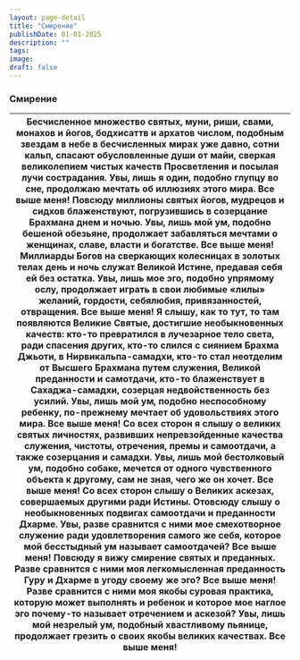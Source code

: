 ```yaml
---
layout: page-detail
title: "Смирение"
publishDate: 01-01-2025
description: ""
tags:
image:
draft: false
---
```


### Смирение

| Бесчисленное множество святых, муни, риши, свами, монахов и йогов, бодхисаттв и архатов числом, подобным звездам в небе в бесчисленных мирах уже давно, сотни кальп, спасают обусловленные души от майи, сверкая великолепием чистых качеств Просветления и посылая лучи сострадания. Увы, лишь я один, подобно глупцу во сне, продолжаю мечтать об иллюзиях этого мира. Все выше меня! Повсюду миллионы святых йогов, мудрецов и сидхов блаженствуют, погрузившись в созерцание Брахмана днем и ночью. Увы, лишь мой ум, подобно бешеной обезьяне, продолжает забавляться мечтами о женщинах, славе, власти и богатстве. Все выше меня! Миллиарды Богов на сверкающих колесницах в золотых телах день и ночь служат Великой Истине, предавая себя ей без остатка. Увы, лишь мое эго, подобно упрямому ослу, продолжает играть в свои любимые «лилы» желаний, гордости, себялюбия, привязанностей, отвращения. Все выше меня! Я слышу, как то тут, то там появляются Великие Святые, достигшие необыкновенных качеств: кто-то превратился в лучезарное тело света, ради спасения других, кто-то слился с сиянием Брахма Джьоти, в Нирвикальпа-самадхи, кто-то стал неотделим от Высшего Брахмана путем служения, Великой преданности и самотдачи, кто-то блаженствует в Сахаджа-самадхи, созерцая недвойственность без усилий. Увы, лишь мой ум, подобно неспособному ребенку, по-прежнему мечтает об удовольствиях этого мира. Все выше меня! Со всех сторон я слышу о великих святых личностях, развивших непревзойденные качества служения, чистоты, отречения, премы и самоотдачи, а также созерцания и самадхи. Увы, лишь мой бестолковый ум, подобно собаке, мечется от одного чувственного объекта к другому, сам не зная, чего же он хочет. Все выше меня! Со всех сторон слышу о Великих аскезах, совершаемых другими ради Истины. Отовсюду слышу о необыкновенных подвигах самоотдачи и преданности Дхарме. Увы, разве сравнится с ними мое смехотворное служение ради удовлетворения самого же себя, которое мой бесстыдный ум называет самоотдачей? Все выше меня! Повсюду я вижу смирение святых и преданных. Разве сравнится с ними моя легкомысленная преданность Гуру и Дхарме в угоду своему же эго? Все выше меня! Разве сравнится с ними моя якобы суровая практика, которую может выполнять и ребенок и которое мое наглое эго почему-то называет отречением и аскезой? Увы, лишь мой незрелый ум, подобный хвастливому пьянице, продолжает грезить о своих якобы великих качествах. Все выше меня! |
| ----------------------------------------------------------------------------------------------------------------------------------------------------------------------------------------------------------------------------------------------------------------------------------------------------------------------------------------------------------------------------------------------------------------------------------------------------------------------------------------------------------------------------------------------------------------------------------------------------------------------------------------------------------------------------------------------------------------------------------------------------------------------------------------------------------------------------------------------------------------------------------------------------------------------------------------------------------------------------------------------------------------------------------------------------------------------------------------------------------------------------------------------------------------------------------------------------------------------------------------------------------------------------------------------------------------------------------------------------------------------------------------------------------------------------------------------------------------------------------------------------------------------------------------------------------------------------------------------------------------------------------------------------------------------------------------------------------------------------------------------------------------------------------------------------------------------------------------------------------------------------------------------------------------------------------------------------------------------------------------------------------------------------------------------------------------------------------------------------------------------------------------------------------------------------------------------------------------------------------------------------------------------------------------------------------------------------------------------------------------------------------------------------------------------------------------------------------------------------------------------------------------------- |
  
  
